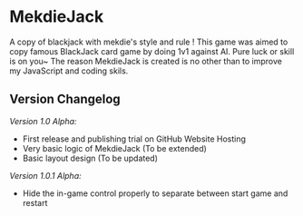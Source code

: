 # MekdieJack
A copy of blackjack with mekdie's style and rule ! This game was aimed to copy famous BlackJack card game by doing 1v1 against AI. Pure luck or skill is on you~ The reason MekdieJack is created is no other than to improve my JavaScript and coding skils.

## Version Changelog
*Version 1.0 Alpha:*
- First release and publishing trial on GitHub Website Hosting
- Very basic logic of MekdieJack (To be extended)
- Basic layout design (To be updated)

*Version 1.0.1 Alpha:*
- Hide the in-game control properly to separate between start game and restart

